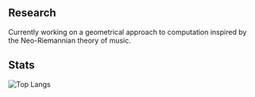 

## Research

Currently working on a geometrical approach to computation inspired by the Neo-Riemannian theory of music.

## Stats

![Top Langs](https://github-readme-stats.vercel.app/api/top-langs/?username=fl03&layout=compact)

